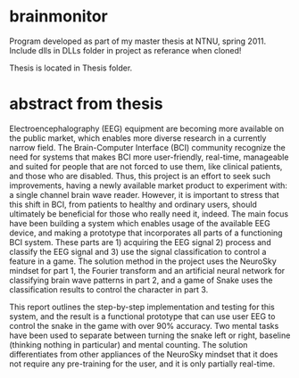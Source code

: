 # brainmonitor
Program developed as part of my master thesis at NTNU, spring 2011.
Include dlls in DLLs folder in project as referance when cloned!

Thesis is located in Thesis folder.
# abstract from thesis

Electroencephalography (EEG) equipment are becoming more available on the
public market, which enables more diverse research in a currently narrow field.
The Brain-Computer Interface (BCI) community recognize the need for systems
that makes BCI more user-friendly, real-time, manageable and suited for people
that are not forced to use them, like clinical patients, and those who are disabled.
Thus, this project is an effort to seek such improvements, having a newly available
market product to experiment with: a single channel brain wave reader. However,
it is important to stress that this shift in BCI, from patients to healthy and ordinary
users, should ultimately be beneficial for those who really need it, indeed.
The main focus have been building a system which enables usage of the available
EEG device, and making a prototype that incorporates all parts of a functioning
BCI system. These parts are 1) acquiring the EEG signal 2) process and classify the
EEG signal and 3) use the signal classification to control a feature in a game. The
solution method in the project uses the NeuroSky mindset for part 1, the Fourier
transform and an artificial neural network for classifying brain wave patterns in
part 2, and a game of Snake uses the classification results to control the character
in part 3.

This report outlines the step-by-step implementation and testing for this system,
and the result is a functional prototype that can use user EEG to control the snake
in the game with over 90% accuracy. Two mental tasks have been used to separate
between turning the snake left or right, baseline (thinking nothing in particular)
and mental counting. The solution differentiates from other appliances of the NeuroSky
mindset that it does not require any pre-training for the user, and it is only
partially real-time.
